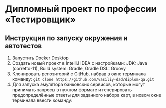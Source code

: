 # Дипломный проект по профессии «Тестировщик»

## Инструкция по запуску окружения и автотестов

1. Запустить Docker Desktop
2. Создать новый проект в IntelliJ IDEA с настройками: JDK: Java (corretto-11), Build system: Gradle, Gradle DSL: Groovy
3. Клонировать репозиторий с GitHub, набрав в окне терминала команду:
   ``` git clone https://github.com/vasiliy-dad/diplom-qa.git ```
5. Для запуска эмулятора банковских сервисов, которые могут принимать запросы в нужном формате и генерировать предопределённые ответы для заданного набора карт, в новом окне терминала ввести команду:
